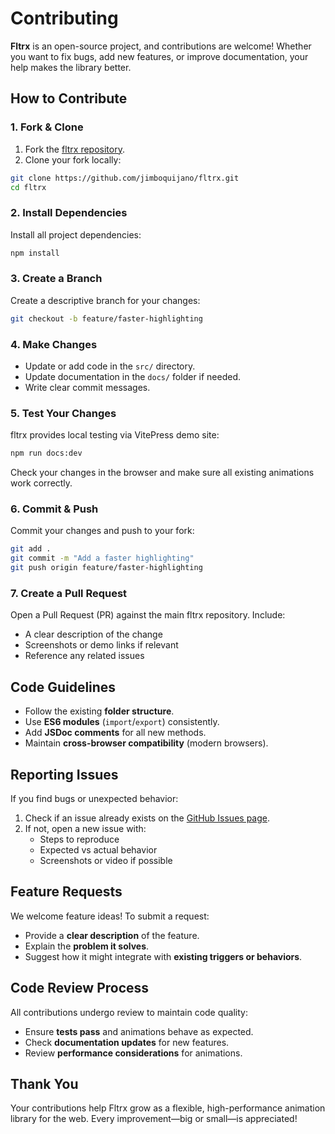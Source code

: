 # **Contributing**

**Fltrx** is an open-source project, and contributions are welcome! Whether you want to fix bugs, add new features, or improve documentation, your help makes the library better.

## **How to Contribute**

### 1. Fork & Clone

1. Fork the [fltrx repository](https://github.com/jimboquijano/fltrx).
2. Clone your fork locally:

```bash
git clone https://github.com/jimboquijano/fltrx.git
cd fltrx

```

### 2. Install Dependencies

Install all project dependencies:

```bash
npm install
```

### 3. Create a Branch

Create a descriptive branch for your changes:

```bash
git checkout -b feature/faster-highlighting
```

### 4. Make Changes

- Update or add code in the `src/` directory.
- Update documentation in the `docs/` folder if needed.
- Write clear commit messages.

### 5. Test Your Changes

fltrx provides local testing via VitePress demo site:

```bash
npm run docs:dev
```

Check your changes in the browser and make sure all existing animations work correctly.

### 6. Commit & Push

Commit your changes and push to your fork:

```bash
git add .
git commit -m "Add a faster highlighting"
git push origin feature/faster-highlighting
```

### 7. Create a Pull Request

Open a Pull Request (PR) against the main fltrx repository. Include:

- A clear description of the change
- Screenshots or demo links if relevant
- Reference any related issues

## **Code Guidelines**

- Follow the existing **folder structure**.
- Use **ES6 modules** (`import`/`export`) consistently.
- Add **JSDoc comments** for all new methods.
- Maintain **cross-browser compatibility** (modern browsers).

## **Reporting Issues**

If you find bugs or unexpected behavior:

1. Check if an issue already exists on the [GitHub Issues page](https://github.com/jimboquijano/fltrx/issues).
2. If not, open a new issue with:
   - Steps to reproduce
   - Expected vs actual behavior
   - Screenshots or video if possible

## **Feature Requests**

We welcome feature ideas! To submit a request:

- Provide a **clear description** of the feature.
- Explain the **problem it solves**.
- Suggest how it might integrate with **existing triggers or behaviors**.

## **Code Review Process**

All contributions undergo review to maintain code quality:

- Ensure **tests pass** and animations behave as expected.
- Check **documentation updates** for new features.
- Review **performance considerations** for animations.

## **Thank You**

Your contributions help Fltrx grow as a flexible, high-performance animation library for the web. Every improvement—big or small—is appreciated!
